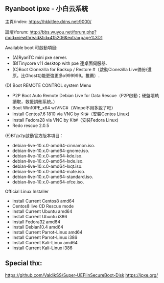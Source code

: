 ## Ryanboot ipxe - 小白云系統

主頁/index: https://hkkitlee.ddns.net:9000/

論壇/forum: http://bbs.wuyou.net/forum.php?mod=viewthread&tid=415206&extra=page%3D1

Available boot 可啟動項目:

*  (A)RyanTC mini pxe server.
*  (B)Tinycore v11 desktop with pxe 連桌面伺服器.
*  (C)Boot Clonezilla for Backup / Restore #（啟動Clonezilla Live備份/還原。比Ghost功能更強更多x999999。推薦）.


(D) Boot REMOTE CONTROL system Menu
*  P2P Boot Auto Remote Debian Live for Data Rescue（P2P啟動；硬盤壞軌讀取，救援誤刪系統。）
*  Boot Win10PE_x64 w/VNC#（Winpe不用多說了吧）
*  Install Centos7.6 1810 via VNC by Kit#（安裝Centos Linux)
*  Install Fedora28 via VNC by Kit#（安裝Fedora Linux)
*  Redo rescue 2.0.5

(E)BT/p2p啟動官方版本項目：
*  debian-live-10.x.0-amd64-cinnamon.iso.
*  debian-live-10.x.0-amd64-gnome.iso.
*  debian-live-10.x.0-amd64-kde.iso.
*  debian-live-10.x.0-amd64-lxde.iso.
*  debian-live-10.x.0-amd64-lxqt.iso.
*  debian-live-10.x.0-amd64-mate.iso.
*  debian-live-10.x.0-amd64-standard.iso.
*  debian-live-10.x.0-amd64-xfce.iso.

Official Linux Installer
*  Install Current Centos8 amd64
*  Centos8 live CD Rescue mode
*  Install Current Ubuntu amd64
*  Install Current Ubuntu i386
*  Install Fedora32 amd64
*  Install Debian10.4 amd64
*  Install Current Parrot-Linux amd64
*  Install Current Parrot-Linux i386
*  Install Current Kali-Linux amd64
*  Install Current Kali-Linux i386


## Special thx:
https://github.com/ValdikSS/Super-UEFIinSecureBoot-Disk
https://ipxe.org/
